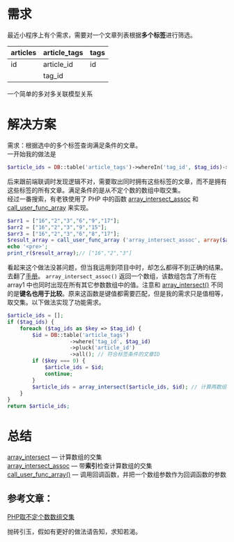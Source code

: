 # 需求
最近小程序上有个需求，需要对一个文章列表根据**多个标签**进行筛选。

articles | article_tags | tags
---|---|---
id | article_id | id
 &nbsp; | tag_id |

一个简单的多对多关联模型关系

# 解决方案
需求：根据选中的多个标签查询满足条件的文章。  
一开始我的做法是
```php
$article_ids = DB::table('article_tags')->whereIn('tag_id', $tag_ids)->pluck('article_id')->all(); // 满足条件的文章ID
```
后来跟前端联调时发现逻辑不对，需要取出同时拥有这些标签的文章，而不是拥有这些标签的所有文章。满足条件的是从不定个数的数组中取交集。  
经过一番搜索，有老铁使用了 PHP 中的函数  [array_intersect_assoc](https://www.php.net/manual/zh/function.array-intersect-assoc) 和 [call_user_func_array](https://www.php.net/manual/zh/function.call-user-func-array) 来实现。

```php
$arr1 = ["16","2","3","6","9","17"];
$arr2 = ["16","2","3","9","15"];
$arr3 = ["16","2","3","6","8","17"];
$result_array = call_user_func_array ('array_intersect_assoc', array($arr1, $arr2,$arr3));
echo '<pre>';
print_r($result_array);// ["16","2","3"]
```
看起来这个做法没甚问题，但当我运用到项目中时，却怎么都得不到正确的结果。去翻了[手册](https://www.php.net/manual/zh/function.array-intersect-assoc)。 `array_intersect_assoc()` 返回一个数组，该数组包含了所有在 array1 中也同时出现在所有其它参数数组中的值。注意和 [array_intersect()](https://www.php.net/manual/zh/function.array-intersect.php) 不同的是**键名也用于比较**。原来这函数是键值都需要匹配，但是我的需求只是值相等，取交集。以下做法实现了功能需求。

```php
$article_ids = [];
if ($tag_ids) {
    foreach ($tag_ids as $key => $tag_id) {
        $id = DB::table('article_tags')
                    ->where('tag_id', $tag_id)
                    ->pluck('article_id')
                    ->all(); // 符合标签条件的文章ID
        if ($key === 0) {
            $article_ids = $id;
            continue;
        }
        $article_ids = array_intersect($article_ids, $id); // 计算两数组的交集
    }
}
return $article_ids;
```

# 总结
[array_intersect](https://www.php.net/manual/zh/function.array-intersect.php) — 计算数组的交集  
[array_intersect_assoc](https://www.php.net/manual/zh/function.array-intersect-assoc) —     带**索引**检查计算数组的交集  
[call_user_func_array()](https://www.php.net/manual/zh/function.call-user-func-array) — 调用回调函数，并把一个数组参数作为回调函数的参数

## 参考文章：
[PHP取不定个数数组交集](https://segmentfault.com/a/1190000016877744)

抛砖引玉，假如有更好的做法请告知，求知若渴。
